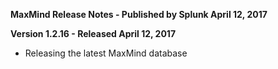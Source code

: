 **MaxMind Release Notes - Published by Splunk April 12, 2017**


**Version 1.2.16 - Released April 12, 2017**

* Releasing the latest MaxMind database
